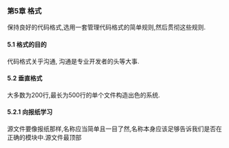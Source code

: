 ### 第5章 格式
保持良好的代码格式,选用一套管理代码格式的简单规则,然后贯彻这些规则.
#### 5.1 格式的目的
代码格式关乎沟通, 沟通是专业开发者的头等大事.
#### 5.2 垂直格式
大多数为200行,最长为500行的单个文件构造出色的系统.
#### 5.2.1 向报纸学习
源文件要像报纸那样,名称应当简单且一目了然,名称本身应该足够告诉我们是否在正确的模块中.源文件最顶部